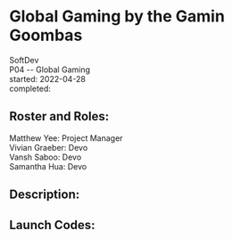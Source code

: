 # Global Gaming by the Gamin Goombas
SoftDev  
P04 -- Global Gaming  
started: 2022-04-28  
completed: 

## Roster and Roles:
  
Matthew Yee:  Project Manager  
Vivian Graeber:  Devo  
Vansh Saboo:  Devo  
Samantha Hua: Devo  

## Description:


## Launch Codes:
